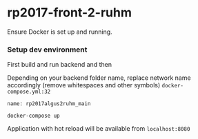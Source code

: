 # rp2017-front-2-ruhm

Ensure Docker is set up and running.

### Setup dev environment 

First build and run backend and then

Depending on your backend folder name, replace network name accordingly (remove whitespaces and other symbols) `docker-compose.yml:32`

```
name: rp2017algus2ruhm_main
``` 

```
docker-compose up
```

Application with hot reload will be available from `localhost:8080`